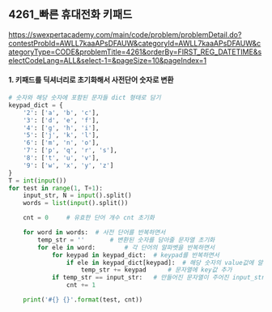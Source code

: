 ## 4261_빠른 휴대전화 키패드
https://swexpertacademy.com/main/code/problem/problemDetail.do?contestProbId=AWLL7kaaAPsDFAUW&categoryId=AWLL7kaaAPsDFAUW&categoryType=CODE&problemTitle=4261&orderBy=FIRST_REG_DATETIME&selectCodeLang=ALL&select-1=&pageSize=10&pageIndex=1

#### 1. 키패드를 딕셔너리로 초기화해서 사전단어 숫자로 변환
```python
# 숫자와 해당 숫자에 포함된 문자들 dict 형태로 담기
keypad_dict = {
    '2': ['a', 'b', 'c'],
    '3': ['d', 'e', 'f'],
    '4': ['g', 'h', 'i'], 
    '5': ['j', 'k', 'l'], 
    '6': ['m', 'n', 'o'],
    '7': ['p', 'q', 'r', 's'],
    '8': ['t', 'u', 'v'],
    '9': ['w', 'x', 'y', 'z']
}
T = int(input())
for test in range(1, T+1):
    input_str, N = input().split()
    words = list(input().split())

    cnt = 0     # 유효한 단어 개수 cnt 초기화

    for word in words:  # 사전 단어를 반복하면서
        temp_str = ''       # 변환된 숫자를 담아줄 문자열 초기화
        for ele in word:        # 각 단어의 알파벳을 반복하면서
            for keypad in keypad_dict:  # keypad를 반복하면서
                if ele in keypad_dict[keypad]:  # 해당 숫자의 value값에 알파벳이 있으면
                    temp_str += keypad      # 문자열에 key값 추가
            if temp_str == input_str:   # 만들어진 문자열이 주어진 input_str과 같으면 cnt++
                cnt += 1    

    print('#{} {}'.format(test, cnt))
```